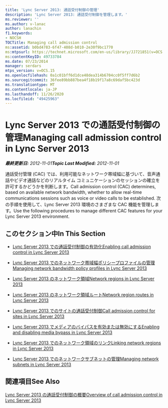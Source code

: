 ```yaml
---
title: 'Lync Server 2013: 通話受付制御の管理'
description: 'Lync Server 2013: 通話受付制御を管理します。'
ms.reviewer: ''
ms.author: v-lanac
author: lanachin
f1.keywords:
- NOCSH
TOCTitle: Managing call admission control
ms:assetid: b0bd4783-6f47-408d-b010-2e30f9bc1770
ms:mtpsurl: https://technet.microsoft.com/en-us/library/JJ721851(v=OCS.15)
ms:contentKeyID: 49733784
ms.date: 07/23/2014
manager: serdars
mtps_version: v=OCS.15
ms.openlocfilehash: 0a1c01bff6d1dce48dea314b6704cc0f5ff7d6b2
ms.sourcegitcommit: 36fee89bb887bea4f18b19f17a8c69daf5bc423d
ms.translationtype: MT
ms.contentlocale: ja-JP
ms.lasthandoff: 11/26/2020
ms.locfileid: "49425963"
---
```

# <a name="managing-call-admission-control-in-lync-server-2013"></a><span data-ttu-id="da315-103">Lync Server 2013 での通話受付制御の管理</span><span class="sxs-lookup"><span data-stu-id="da315-103">Managing call admission control in Lync Server 2013</span></span>

<div data-xmlns="http://www.w3.org/1999/xhtml">

<div class="topic" data-xmlns="http://www.w3.org/1999/xhtml" data-msxsl="urn:schemas-microsoft-com:xslt" data-cs="https://msdn.microsoft.com/">

<div data-asp="https://msdn2.microsoft.com/asp">



</div>

<div id="mainSection">

<div id="mainBody"><span data-ttu-id="da315-104">

<span> </span></span><span class="sxs-lookup"><span data-stu-id="da315-104">

<span> </span></span></span>

<span data-ttu-id="da315-105">_**最終更新日:** 2012-11-01_</span><span class="sxs-lookup"><span data-stu-id="da315-105">_**Topic Last Modified:** 2012-11-01_</span></span>

<span data-ttu-id="da315-106">通話受付管理 (CAC) では、利用可能なネットワーク帯域幅に基づいて、音声通話やビデオ通話などのリアルタイム コミュニケーションのセッションの確立を許可するかどうかを判断します。</span><span class="sxs-lookup"><span data-stu-id="da315-106">Call admission control (CAC) determines, based on available network bandwidth, whether to allow real-time communications sessions such as voice or video calls to be established.</span></span> <span data-ttu-id="da315-107">次の手順を使用して、Lync Server 2013 環境のさまざまな CAC 機能を管理します。</span><span class="sxs-lookup"><span data-stu-id="da315-107">Use the following procedures to manage different CAC features for your Lync Server 2013 environment.</span></span>

<div>

## <a name="in-this-section"></a><span data-ttu-id="da315-108">このセクション中</span><span class="sxs-lookup"><span data-stu-id="da315-108">In This Section</span></span>

  - [<span data-ttu-id="da315-109">Lync Server 2013 での通話受付制御の有効化</span><span class="sxs-lookup"><span data-stu-id="da315-109">Enabling call admission control in Lync Server 2013</span></span>](lync-server-2013-enabling-call-admission-control.md)

  - [<span data-ttu-id="da315-110">Lync Server 2013 でのネットワーク帯域幅ポリシープロファイルの管理</span><span class="sxs-lookup"><span data-stu-id="da315-110">Managing network bandwidth policy profiles in Lync Server 2013</span></span>](lync-server-2013-managing-network-bandwidth-policy-profiles.md)

  - [<span data-ttu-id="da315-111">Lync Server 2013 のネットワーク領域</span><span class="sxs-lookup"><span data-stu-id="da315-111">Network regions in Lync Server 2013</span></span>](lync-server-2013-network-regions.md)

  - [<span data-ttu-id="da315-112">Lync Server 2013 のネットワーク領域ルート</span><span class="sxs-lookup"><span data-stu-id="da315-112">Network region routes in Lync Server 2013</span></span>](lync-server-2013-network-region-routes.md)

  - [<span data-ttu-id="da315-113">Lync Server 2013 でのサイトの通話受付制御</span><span class="sxs-lookup"><span data-stu-id="da315-113">Call admission control for sites in Lync Server 2013</span></span>](lync-server-2013-call-admission-control-for-sites.md)

  - [<span data-ttu-id="da315-114">Lync Server 2013 でメディアのバイパスを有効または無効にする</span><span class="sxs-lookup"><span data-stu-id="da315-114">Enabling and disabling media bypass in Lync Server 2013</span></span>](lync-server-2013-enabling-and-disabling-media-bypass.md)

  - [<span data-ttu-id="da315-115">Lync Server 2013 でのネットワーク領域のリンク</span><span class="sxs-lookup"><span data-stu-id="da315-115">Linking network regions in Lync Server 2013</span></span>](lync-server-2013-linking-network-regions.md)

  - [<span data-ttu-id="da315-116">Lync Server 2013 でのネットワークサブネットの管理</span><span class="sxs-lookup"><span data-stu-id="da315-116">Managing network subnets in Lync Server 2013</span></span>](lync-server-2013-managing-network-subnets.md)

</div>

<div>

## <a name="see-also"></a><span data-ttu-id="da315-117">関連項目</span><span class="sxs-lookup"><span data-stu-id="da315-117">See Also</span></span>


[<span data-ttu-id="da315-118">Lync Server 2013 の通話受付制御の概要</span><span class="sxs-lookup"><span data-stu-id="da315-118">Overview of call admission control in Lync Server 2013</span></span>](lync-server-2013-overview-of-call-admission-control.md)  
  

<span data-ttu-id="da315-119"></div>

</div>

<span> </span>

</div>

</div>

</span><span class="sxs-lookup"><span data-stu-id="da315-119"></div>

</div>

<span> </span>

</div>

</div>

</span></span></div>

